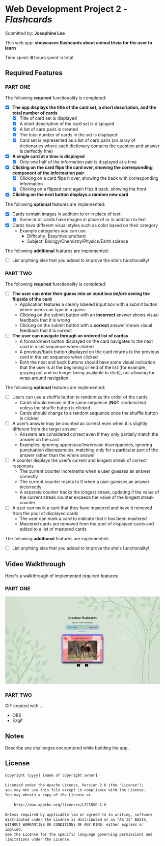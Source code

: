 # Web Development Project 2 - *Flashcards*

Submitted by: **Josephine Lee**

This web app: **showcases flashcards about animal trivia for the user to learn**

Time spent: **8** hours spent in total

## Required Features
### PART ONE

The following **required** functionality is completed:

- [X] **The app displays the title of the card set, a short description, and the total number of cards**
  - [X] Title of card set is displayed 
  - [X] A short description of the card set is displayed 
  - [X] A list of card pairs is created
  - [X] The total number of cards in the set is displayed 
  - [X] Card set is represented as a list of card pairs (an array of dictionaries where each dictionary contains the question and answer is perfectly fine)
- [X] **A single card at a time is displayed**
  - [X] Only one half of the information pair is displayed at a time
- [X] **Clicking on the card flips the card over, showing the corresponding component of the information pair**
  - [X] Clicking on a card flips it over, showing the back with corresponding information 
  - [X] Clicking on a flipped card again flips it back, showing the front
- [X] **Clicking on the next button displays a random new card**

The following **optional** features are implemented:

- [X] Cards contain images in addition to or in place of text
  - [X] Some or all cards have images in place of or in addition to text
- [X] Cards have different visual styles such as color based on their category
  - Example categories you can use:
    - Difficulty: Easy/medium/hard
    - Subject: Biology/Chemistry/Physics/Earth science

The following **additional** features are implemented:

* [ ] List anything else that you added to improve the site's functionality!


### PART TWO

The following **required** functionality is completed:

- [ ] **The user can enter their guess into an input box *before* seeing the flipside of the card**
  - Application features a clearly labeled input box with a submit button where users can type in a guess
  - Clicking on the submit button with an **incorrect** answer shows visual feedback that it is wrong 
  -  Clicking on the submit button with a **correct** answer shows visual feedback that it is correct
- [ ] **The user can navigate through an ordered list of cardss**
  - A forward/next button displayed on the card navigates to the next card in a set sequence when clicked
  - A previous/back button displayed on the card returns to the previous card in the set sequence when clicked
  - Both the next and back buttons should have some visual indication that the user is at the beginning or end of the list (for example, graying out and no longer being available to click), not allowing for wrap-around navigation

The following **optional** features are implemented:


- [ ] Users can use a shuffle button to randomize the order of the cards
  - Cards should remain in the same sequence (**NOT** randomized) unless the shuffle button is clicked 
  - Cards should change to a random sequence once the shuffle button is clicked
- [ ] A user’s answer may be counted as correct even when it is slightly different from the target answer
  - Answers are considered correct even if they only partially match the answer on the card 
  - Examples: ignoring uppercase/lowercase discrepancies, ignoring punctuation discrepancies, matching only for a particular part of the answer rather than the whole answer
- [ ] A counter displays the user’s current and longest streak of correct responses
  - The current counter increments when a user guesses an answer correctly
  - The current counter resets to 0 when a user guesses an answer incorrectly
  - A separate counter tracks the longest streak, updating if the value of the current streak counter exceeds the value of the longest streak counter 
- [ ] A user can mark a card that they have mastered and have it removed from the pool of displayed cards
  - The user can mark a card to indicate that it has been mastered
  - Mastered cards are removed from the pool of displayed cards and added to a list of mastered cards


The following **additional** features are implemented:

* [ ] List anything else that you added to improve the site's functionality!

## Video Walkthrough

Here's a walkthrough of implemented required features:

<!-- <img src='http://i.imgur.com/link/to/your/gif/file.gif' title='Video Walkthrough' width='' alt='Video Walkthrough' /> -->
### PART ONE
![demo](demo.gif)


### PART TWO


<!-- Replace this with whatever GIF tool you used! -->
GIF created with ...  
<!-- Recommended tools:
[Kap](https://getkap.co/) for macOS
[ScreenToGif](https://www.screentogif.com/) for Windows
[peek](https://github.com/phw/peek) for Linux. -->
* OBS
* Ezgif

## Notes

Describe any challenges encountered while building the app.

## License

    Copyright [yyyy] [name of copyright owner]

    Licensed under the Apache License, Version 2.0 (the "License");
    you may not use this file except in compliance with the License.
    You may obtain a copy of the License at

        http://www.apache.org/licenses/LICENSE-2.0

    Unless required by applicable law or agreed to in writing, software
    distributed under the License is distributed on an "AS IS" BASIS,
    WITHOUT WARRANTIES OR CONDITIONS OF ANY KIND, either express or implied.
    See the License for the specific language governing permissions and
    limitations under the License.